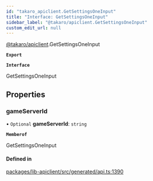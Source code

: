 ```yaml
---
id: "takaro_apiclient.GetSettingsOneInput"
title: "Interface: GetSettingsOneInput"
sidebar_label: "@takaro/apiclient.GetSettingsOneInput"
custom_edit_url: null
---
```


[@takaro/apiclient](../modules/takaro_apiclient.md).GetSettingsOneInput

**`Export`**

**`Interface`**

GetSettingsOneInput

## Properties

### gameServerId

• `Optional` **gameServerId**: `string`

**`Memberof`**

GetSettingsOneInput

#### Defined in

[packages/lib-apiclient/src/generated/api.ts:1390](https://github.com/niekcandaele/Takaro/blob/91fb19b/packages/lib-apiclient/src/generated/api.ts#L1390)
